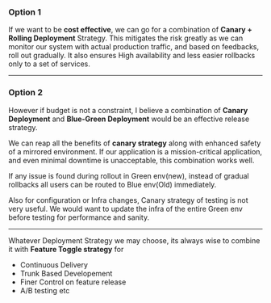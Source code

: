 ### Option 1

If we want to be **cost effective**, we can go for a combination of **Canary + Rolling Deployment** Strategy.
This mitigates the risk greatly as we can monitor our system with actual production traffic, and based on feedbacks, roll out gradually.
It also ensures High availability and less easier rollbacks only to a set of services.
****

### Option 2

However if budget is not a constraint, I believe a combination of **Canary Deployment** and **Blue-Green Deployment** would be an effective release strategy.

We can reap all the benefits of **canary strategy** along with enhanced safety of a mirrored environment.
If our application is a mission-critical application, and even minimal downtime is unacceptable, this combination works well.


If any issue is found during rollout in Green env(new), instead of gradual rollbacks all users can be routed to Blue env(Old) immediately.

Also for configuration or Infra changes, Canary strategy of testing is not very useful. We would want to update the infra of the entire Green env before testing for performance and sanity.

-----

Whatever Deployment Strategy we may choose, its always wise to combine it with **Feature Toggle strategy** for

- Continuous Delivery
- Trunk Based Developement
- Finer Control on feature release
- A/B testing etc